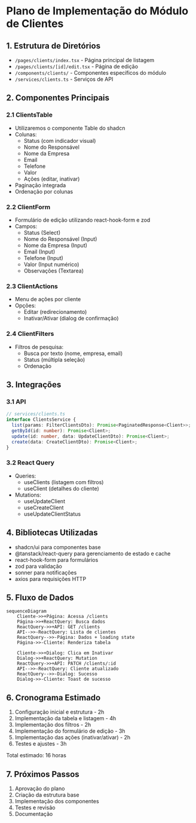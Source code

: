 # Plano de Implementação do Módulo de Clientes

## 1. Estrutura de Diretórios
- `/pages/clients/index.tsx` - Página principal de listagem
- `/pages/clients/[id]/edit.tsx` - Página de edição
- `/components/clients/` - Componentes específicos do módulo
- `/services/clients.ts` - Serviços de API

## 2. Componentes Principais

### 2.1 ClientsTable
- Utilizaremos o componente Table do shadcn
- Colunas:
  - Status (com indicador visual)
  - Nome do Responsável
  - Nome da Empresa
  - Email
  - Telefone
  - Valor
  - Ações (editar, inativar)
- Paginação integrada
- Ordenação por colunas

### 2.2 ClientForm
- Formulário de edição utilizando react-hook-form e zod
- Campos:
  - Status (Select)
  - Nome do Responsável (Input)
  - Nome da Empresa (Input)
  - Email (Input)
  - Telefone (Input)
  - Valor (Input numérico)
  - Observações (Textarea)

### 2.3 ClientActions
- Menu de ações por cliente
- Opções:
  - Editar (redirecionamento)
  - Inativar/Ativar (dialog de confirmação)

### 2.4 ClientFilters
- Filtros de pesquisa:
  - Busca por texto (nome, empresa, email)
  - Status (múltipla seleção)
  - Ordenação

## 3. Integrações

### 3.1 API
```typescript
// services/clients.ts
interface ClientsService {
  list(params: FilterClientsDto): Promise<PaginatedResponse<Client>>;
  getById(id: number): Promise<Client>;
  update(id: number, data: UpdateClientDto): Promise<Client>;
  create(data: CreateClientDto): Promise<Client>;
}
```

### 3.2 React Query
- Queries:
  - useClients (listagem com filtros)
  - useClient (detalhes do cliente)
- Mutations:
  - useUpdateClient
  - useCreateClient
  - useUpdateClientStatus

## 4. Bibliotecas Utilizadas
- shadcn/ui para componentes base
- @tanstack/react-query para gerenciamento de estado e cache
- react-hook-form para formulários
- zod para validação
- sonner para notificações
- axios para requisições HTTP

## 5. Fluxo de Dados
```mermaid
sequenceDiagram
    Cliente->>+Página: Acessa /clients
    Página->>+ReactQuery: Busca dados
    ReactQuery->>+API: GET /clients
    API-->>-ReactQuery: Lista de clientes
    ReactQuery-->>-Página: Dados + loading state
    Página->>-Cliente: Renderiza tabela

    Cliente->>+Dialog: Clica em Inativar
    Dialog->>+ReactQuery: Mutation
    ReactQuery->>+API: PATCH /clients/:id
    API-->>-ReactQuery: Cliente atualizado
    ReactQuery-->>-Dialog: Sucesso
    Dialog->>-Cliente: Toast de sucesso
```

## 6. Cronograma Estimado
1. Configuração inicial e estrutura - 2h
2. Implementação da tabela e listagem - 4h
3. Implementação dos filtros - 2h
4. Implementação do formulário de edição - 3h
5. Implementação das ações (inativar/ativar) - 2h
6. Testes e ajustes - 3h

Total estimado: 16 horas

## 7. Próximos Passos
1. Aprovação do plano
2. Criação da estrutura base
3. Implementação dos componentes
4. Testes e revisão
5. Documentação